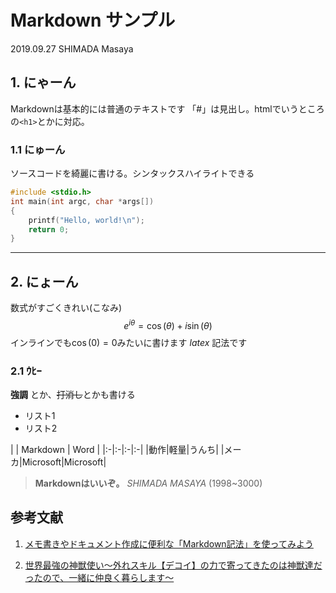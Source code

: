 # Markdown サンプル

2019.09.27 SHIMADA Masaya

## 1. にゃーん

Markdownは基本的には普通のテキストです
「#」は見出し。htmlでいうところの`<h1>`とかに対応。

### 1.1 にゅーん

ソースコードを綺麗に書ける。シンタックスハイライトできる

```C
#include <stdio.h>
int main(int argc, char *args[])
{
    printf("Hello, world!\n");
    return 0;
}
```

***

## 2. にょーん

数式がすごくきれい(こなみ)
$$
e^{i\theta}=\cos(\theta)+i\sin(\theta)
$$
インラインでも$\cos(0)=0$みたいに書けます
_latex_ 記法です

### 2.1 ｳﾋｰ

__強調__ とか、~~打消し~~とかも書ける

- リスト1
- リスト2

|  | Markdown | Word |
|:-|:-|:-|:-|
|動作|軽量|うんち|
|メーカ|Microsoft|Microsoft|
> __Markdownはいいぞ。__
> _SHIMADA MASAYA_ (1998~3000)

## 参考文献

1. [メモ書きやドキュメント作成に便利な「Markdown記法」を使ってみよう](https://www.asobou.co.jp/blog/bussiness/markdown)

1. [世界最強の神獣使い〜外れスキル【デコイ】の力で寄ってきたのは神獣達だったので、一緒に仲良く暮らします〜](https://ncode.syosetu.com/n0934ft/)
